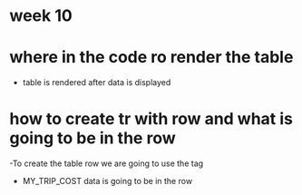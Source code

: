 # week 10
# where in the code ro render the table
- table is rendered after data is displayed

# how to create tr with row and what is going to be in the row
-To create the table row we are going to use the <tr> tag 
- MY_TRIP_COST data is going to be in the row